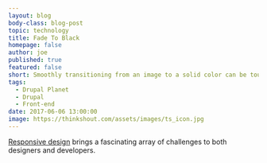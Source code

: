 ```yaml
---
layout: blog
body-class: blog-post
topic: technology
title: Fade To Black
homepage: false
author: joe
published: true
featured: false
short: Smoothly transitioning from an image to a solid color can be tough.
tags:
  - Drupal Planet
  - Drupal
  - Front-end
date: 2017-06-06 13:00:00
image: https://thinkshout.com/assets/images/ts_icon.jpg
---
```


[Responsive design](https://alistapart.com/article/responsive-web-design) brings a fascinating array of challenges to both designers and developers. 

